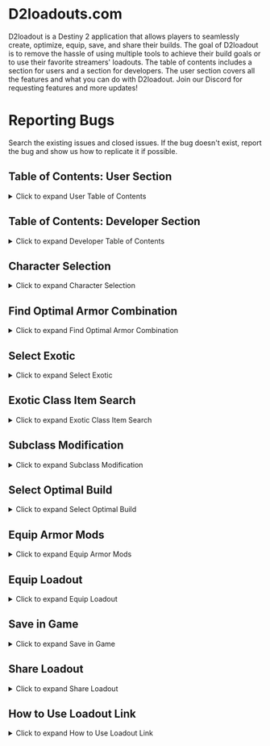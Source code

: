 # D2loadouts.com

D2loadout is a Destiny 2 application that allows players to seamlessly create, optimize, equip, save, and share their builds. The goal of D2loadout is to remove the hassle of using multiple tools to achieve their build goals or to use their favorite streamers' loadouts. The table of contents includes a section for users and a section for developers. The user section covers all the features and what you can do with D2loadout. Join our Discord for requesting features and more updates!

# Reporting Bugs

Search the existing issues and closed issues. If the bug doesn't exist, report the bug and show us how to replicate it if possible.

## Table of Contents: User Section

<details>
  <summary>Click to expand User Table of Contents</summary>

- [Character Selection](#character-selection)
- [Find Optimal Armor Combination](#find-optimal-armor-combination)
- [Select Exotic](#select-exotic)
- [Exotic Class Item Search](#exotic-class-item-search)
- [Subclass Modification](#subclass-modification)
- [Select Optimal Build](#select-optimal-build)
- [Equip Armor Mods](#equip-armor-mods)
- [Equip Loadout](#equip-loadout)
- [Save in Game](#save-in-game)
- [Share Loadout](#share-loadout)
- [How to Use Loadout Link](#how-to-use-loadout-link)

</details>

## Table of Contents: Developer Section

<details>
  <summary>Click to expand Developer Table of Contents</summary>

- [License](#license)

</details>

## Character Selection

<details>
  <summary>Click to expand Character Selection</summary>

![Character Selection](./public/assets/Char_Select.gif)

This is how you can select a character in D2loadout.

</details>

## Find Optimal Armor Combination

<details>
  <summary>Click to expand Find Optimal Armor Combination</summary>

![Optimal Armor Combination](./public/assets/Optimal_armor.gif)

Use the optimal armor combination feature to find the best gear for your build.

</details>

## Select Exotic

<details>
  <summary>Click to expand Select Exotic</summary>

![Exotic Selection](./public/assets/Exotic_select.gif)

Select the desired exotic to fit your build.

</details>

## Exotic Class Item Search

<details>
  <summary>Click to expand Exotic Class Item Search</summary>

![Exotic Class Item Search](./public/assets/Exotic_class_item.gif)

Search for exotic class items efficiently.

</details>

## Subclass Modification

<details>
  <summary>Click to expand Subclass Modification</summary>

![Subclass Modification](./public/assets/Subclass_mod.gif)

Customize your subclass abilities.

</details>

## Select Optimal Build

<details>
  <summary>Click to expand Select Optimal Build</summary>

![Select Optimal Build](./public/assets/select_optimal_build.gif)

Find the optimal build using your selected armor, weapons, and mods.

</details>

## Equip Armor Mods

<details>
  <summary>Click to expand Equip Armor Mods</summary>

![Equip Armor Mods](./public/assets/armor_customization.gif)

Easily equip armor mods to boost your stats.

</details>

## Equip Loadout

<details>
  <summary>Click to expand Equip Loadout</summary>

![Equip Loadout](./public/assets/equiploadout.gif)

Equip your loadout with just a few clicks.

</details>

## Save in Game

<details>
  <summary>Click to expand Save in Game</summary>

![Save Loadout](./public/assets/saveloadout.gif)

Save your loadout in-game and use it later.

</details>

## Share Loadout

<details>
  <summary>Click to expand Share Loadout</summary>

![Share Loadout](./public/assets/shareloadout.gif)

Easily share your loadout with your friends.

</details>

## How to Use Loadout Link

<details>
  <summary>Click to expand How to Use Loadout Link</summary>

![How to Use Loadout Link](./public/assets/use_shareloadout_link.png)

Learn how to use and share your loadout link.

</details>
